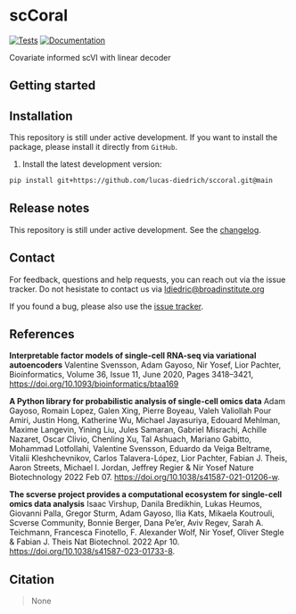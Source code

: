 # scCoral

[![Tests][badge-tests]][link-tests]
[![Documentation][badge-docs]][link-docs]

[badge-tests]: https://img.shields.io/github/actions/workflow/status/lucas-diedrich/scCoral/test.yaml?branch=main
[link-tests]: https://github.com/lucas-diedrich/sccoral/actions/workflows/test.yml
[badge-docs]: https://img.shields.io/readthedocs/scCoral

Covariate informed scVI with linear decoder

## Getting started

<!-- Please refer to the [documentation][link-docs]. In particular, the

-   [API documentation][link-api]. -->

## Installation

This repository is still under active development. If you want to install the package, please install it directly from `GitHub`.

<!--
You need to have Python 3.9 or newer installed on your system. If you don't have
Python installed, we recommend installing [Mambaforge](https://github.com/conda-forge/miniforge#mambaforge). -->

<!--
1) Install the latest release of `scCoral` from `PyPI <https://pypi.org/project/scCoral/>`_:

```bash
pip install scCoral
```
-->

1. Install the latest development version:

```bash
pip install git+https://github.com/lucas-diedrich/sccoral.git@main
```

## Release notes

This repository is still under active development. See the [changelog][changelog].

## Contact

For feedback, questions and help requests, you can reach out via the issue tracker. Do not hesistate to contact us via [ldiedric@broadinstitute.org](mailto:ldiedric@broadinstitute.org)

<!-- in the [scverse discourse][scverse-discourse]. -->

If you found a bug, please also use the [issue tracker][issue-tracker].

## References

**Interpretable factor models of single-cell RNA-seq via variational autoencoders**
Valentine Svensson, Adam Gayoso, Nir Yosef, Lior Pachter, Bioinformatics, Volume 36, Issue 11, June 2020, Pages 3418–3421, https://doi.org/10.1093/bioinformatics/btaa169

**A Python library for probabilistic analysis of single-cell omics data**
Adam Gayoso, Romain Lopez, Galen Xing, Pierre Boyeau, Valeh Valiollah Pour Amiri, Justin Hong, Katherine Wu, Michael Jayasuriya, Edouard Mehlman, Maxime Langevin, Yining Liu, Jules Samaran, Gabriel Misrachi, Achille Nazaret, Oscar Clivio, Chenling Xu, Tal Ashuach, Mariano Gabitto, Mohammad Lotfollahi, Valentine Svensson, Eduardo da Veiga Beltrame, Vitalii Kleshchevnikov, Carlos Talavera-López, Lior Pachter, Fabian J. Theis, Aaron Streets, Michael I. Jordan, Jeffrey Regier & Nir Yosef
Nature Biotechnology 2022 Feb 07. https://doi.org/10.1038/s41587-021-01206-w.

**The scverse project provides a computational ecosystem for single-cell omics data analysis**
Isaac Virshup, Danila Bredikhin, Lukas Heumos, Giovanni Palla, Gregor Sturm, Adam Gayoso, Ilia Kats, Mikaela Koutrouli, Scverse Community, Bonnie Berger, Dana Pe’er, Aviv Regev, Sarah A. Teichmann, Francesca Finotello, F. Alexander Wolf, Nir Yosef, Oliver Stegle & Fabian J. Theis
Nat Biotechnol. 2022 Apr 10. https://doi.org/10.1038/s41587-023-01733-8.

## Citation

> None

[scverse-discourse]: https://discourse.scverse.org/
[issue-tracker]: https://github.com/lucas-diedrich/scCoral/issues
[changelog]: https://scCoral.readthedocs.io/latest/changelog.html
[link-docs]: https://scCoral.readthedocs.io
[link-api]: https://scCoral.readthedocs.io/latest/api.html
